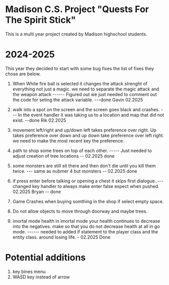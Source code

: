 # Madison C.S. Project  "Quests For The Spirit Stick"

This is a multi year project created by Madison highschool students.

# 2024-2025
This year they decided to start with some bug fixes the list of fixes they chose are below.
1. When White fire ball is selected it changes the attack strenght of everything not just a magic.   we need to separate the magic attack and the weapon attack  ------ Figured out we just needed to comment out the code for seting the attack variable. ---done Gavin 02.2025

2. walk into a spot on the screen and the screen goes black and crashes. --- In the event handler it was taking us to a location and map that did not exist. --done Rik 02.2025 

3. movement left/right and up/down left takes preference over right. Up takes preference over down and up down take preference over left right.   we need to make the most recent key the preference. 

4. path to shop some trees on top of each other. ----- Just needed to adjust creation of tree locations -- 02.2025 done

5. some monsters are still sit there and then don't die until you kill them twice. ---  same as nubmer 4 but monsters -- 02.2025 done

6. if press enter before talking or opening a chest it skips first dialogue..--- changed key handler to always make enter false expect when pushed.  02.2025 Bryan  -- done 

7. Game Crashes when buying somthing in the shop if select empty space.

8. Do not allow objects to move through doorway and maybe trees. 

9. imortal mode health in imortal mode your health continues to decrease into the negatives.  make so that you do not decrease health at all in go mode.  ------ needed to added if statement to the player class and the entity class. around losing life. - 02.2025 Done

# Potential additions
1. key bines menu
2. WASD key instead of arrow


